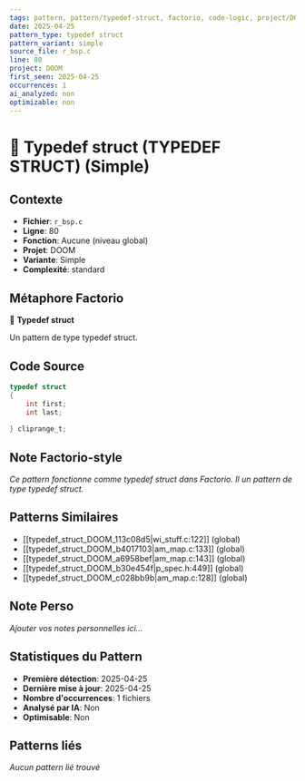 ```yaml
---
tags: pattern, pattern/typedef-struct, factorio, code-logic, project/DOOM, pattern/variant/simple
date: 2025-04-25
pattern_type: typedef struct
pattern_variant: simple
source_file: r_bsp.c
line: 80
project: DOOM
first_seen: 2025-04-25
occurrences: 1
ai_analyzed: non
optimizable: non
---
```


# 🔧 Typedef struct (TYPEDEF STRUCT) (Simple)

## Contexte
- **Fichier**: `r_bsp.c`
- **Ligne**: 80
- **Fonction**: Aucune (niveau global)
- **Projet**: DOOM
- **Variante**: Simple
- **Complexité**: standard

## Métaphore Factorio
🔧 **Typedef struct**

Un pattern de type typedef struct.

## Code Source
```c
typedef	struct
{
    int	first;
    int last;
    
} cliprange_t;
```

## Note Factorio-style
*Ce pattern fonctionne comme typedef struct dans Factorio. Il un pattern de type typedef struct.*

## Patterns Similaires
- [[typedef_struct_DOOM_113c08d5|wi_stuff.c:122]] (global)
- [[typedef_struct_DOOM_b4017103|am_map.c:133]] (global)
- [[typedef_struct_DOOM_a6958bef|am_map.c:143]] (global)
- [[typedef_struct_DOOM_b30e454f|p_spec.h:449]] (global)
- [[typedef_struct_DOOM_c028bb9b|am_map.c:128]] (global)

## Note Perso
*Ajouter vos notes personnelles ici...*

## Statistiques du Pattern
- **Première détection**: 2025-04-25
- **Dernière mise à jour**: 2025-04-25
- **Nombre d'occurrences**: 1 fichiers
- **Analysé par IA**: Non
- **Optimisable**: Non

## Patterns liés
*Aucun pattern lié trouvé*
